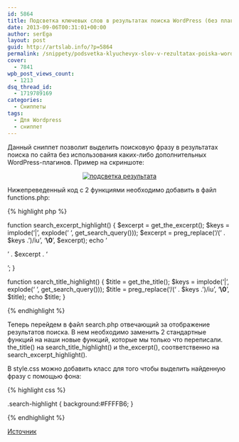 ```yaml
---
id: 5864
title: Подсветка ключевых слов в результатах поиска WordPress (без плагина)
date: 2013-09-06T00:31:01+00:00
author: serEga
layout: post
guid: http://artslab.info/?p=5864
permalink: /snippety/podsvetka-klyuchevyx-slov-v-rezultatax-poiska-wordpress-bez-plagina/
cover:
  - 7841
wpb_post_views_count:
  - 1213
dsq_thread_id:
  - 1719789169
categories:
  - Сниппеты
tags:
  - Для Wordpress
  - сниппет
---
```

Данный сниппет позволит выделить поисковую фразу в результатах поиска по сайта без использования каких-либо дополнительных WordPress-плагинов. Пример на скриншоте:

<center>
  <a href="http://googledrive.com/host/0B9lHVSSSdxdxd0hjdUdmRzY3Tjg/podsvetka_poiskovoi_frazi.png"><img src="http://googledrive.com/host/0B9lHVSSSdxdxd0hjdUdmRzY3Tjg/podsvetka_poiskovoi_frazi-300x136.png" alt="подсветка результата" class="aligncenter size-medium wp-image-7840" srcset="http://googledrive.com/host/0B9lHVSSSdxdxd0hjdUdmRzY3Tjg/podsvetka_poiskovoi_frazi-300x136.png 300w, http://googledrive.com/host/0B9lHVSSSdxdxd0hjdUdmRzY3Tjg/podsvetka_poiskovoi_frazi.png 723w" sizes="(max-width: 300px) 100vw, 300px" /></a>
</center>



<!--more-->

Нижепреведенный код с 2 функциями необходимо добавить в файл functions.php:

{% highlight php %}

function search\_excerpt\_highlight() {
	$excerpt = get\_the\_excerpt();
	$keys = implode(&#8216;|&#8217;, explode(&#8216; &#8216;, get\_search\_query()));
	$excerpt = preg_replace(&#8216;/(&#8216; . $keys .&#8217;)/iu&#8217;, &#8216;<strong class="search-highlight">&#92;&#48;</strong>&#8217;, $excerpt);
	echo &#8216;<p>&#8217; . $excerpt . &#8216;</p>&#8217;;
}

function search\_title\_highlight() {
	$title = get\_the\_title();
	$keys = implode(&#8216;|&#8217;, explode(&#8216; &#8216;, get\_search\_query()));
	$title = preg_replace(&#8216;/(&#8216; . $keys .&#8217;)/iu&#8217;, &#8216;<strong class="search-highlight">&#92;&#48;</strong>&#8217;, $title);
	echo $title;
}

{% endhighlight %}

Теперь перейдем в файл search.php отвечающий за отображение результатов поиска. В нем необходимо заменить 2 стандартные функций на наши новые функций, которые мы только что переписали. the\_title() на search\_title\_highlight() и the\_excerpt(), соответственно на search\_excerpt\_highlight().

В style.css можно добавить класс для того чтобы выделить найденную фразу с помощью фона:

{% highlight css %}

.search-highlight {
	background:#FFFFB6;
}

{% endhighlight %}

<a href="http://wordpress.stackexchange.com/questions/16070/how-to-highlight-search-terms-without-plugin" target="_blank">Источник</a>
